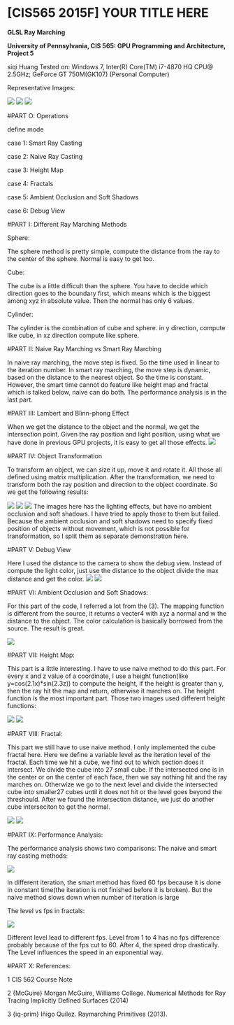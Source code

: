 # [CIS565 2015F] YOUR TITLE HERE

**GLSL Ray Marching**

**University of Pennsylvania, CIS 565: GPU Programming and Architecture, Project 5**

siqi Huang Tested on: Windows 7, Inter(R) Core(TM) i7-4870 HQ CPU@ 2.5GHz; GeForce GT 750M(GK107) (Personal Computer)

Representative Images:

![](img/AO1.png)
![](img/terrain1.png)
![](img/fractal1.png)

#PART O: Operations

define mode

case 1: Smart Ray Casting 

case 2: Naive Ray Casting

case 3: Height Map

case 4: Fractals

case 5: Ambient Occlusion and Soft Shadows

case 6: Debug View

#PART I: Different Ray Marching Methods

Sphere:

The sphere method is pretty simple, compute the distance from the ray to the center of the sphere. Normal is easy to get too.

Cube:

The cube is a little difficult than the sphere. You have to decide which direction goes to the boundary first, which means which is the biggest among xyz in absolute value. Then the normal has only 6 values.

Cylinder:

The cylinder is the combination of cube and sphere. in y direction, compute like cube, in xz direction compute like sphere.

#PART II: Naive Ray Marching vs Smart Ray Marching

In naive ray marching, the move step is fixed. So the time used in linear to the iteration number.
In smart ray marching, the move step is dynamic, based on the distance to the nearest object. So the time is constant.
However, the smart time cannot do feature like height map and fractal which is talked below, naive can do both.
The performance analysis is in the last part.

#PART III: Lambert and Blinn-phong Effect

When we get the distance to the object and the normal, we get the intersection point. Given the ray position and light position, using what we have done in previous GPU projects, it is easy to get all those effects.
![](img/AO1.png)

#PART IV: Object Transformation

To transform an object, we can size it up, move it and rotate it. All those all defined using matrix multiplication. After the transformation, we need to transform both the ray position and direction to the object coordinate. So we get the following results:

![](img/transform1.png)
![](img/transform2.png)
![](img/transform3.png)
The images here has the lighting effects, but have no ambient occlusion and soft shadows. I have tried to apply those to them but failed. Because the ambient occlusion and soft shadows need to specify fixed position of objects without movement, which is not possible for transformation, so I split them as separate demonstration here. 

#PART V: Debug View

Here I used the distance to the camera to show the debug view. Instead of compute the light color, just use the distance to the object divide the max distance and get the color.
![](img/debug1.png)
![](img/debug2.png)

#PART VI: Ambient Occlusion and Soft Shadows:

For this part of the code, I referred a lot from the (3). The mapping function is different from the source, it returns a vecter4 with xyz a normal and w the distance to the object. The color calculation is basically borrowed from the source. The result is great.

![](img/AO1.png)
 
#PART VII: Height Map:

This part is a little interesting. I have to use naive method to do this part. For every x and z value of a coordinate, I use a height function(like y=cos(2.1x)*sin(2.3z)) to compute the height, if the height is greater than y, then the ray hit the map and return, otherwise it marches on. The height function is the most important part.
Those two images used different height functions:

![](img/terrain1.png)
![](img/terrian2.png)

#PART VIII: Fractal:

This part we still have to use naive method.
I only implemented the cube fractal here.
Here we define a variable level as the iteration level of the fractal.
Each time we hit a cube, we find out to which section does it intersect. We divide the cube into 27 small cube. If the intersected one is in the center or on the center of each face, then we say nothing hit and the ray marches on. Otherwize we go to the next level and divide the intersected cube into smaller27 cubes until it does not hit or the level goes beyond the threshould. After we found the intersection distance, we just do another cube interseciton to get the normal.

![](img/fractal1.png)
![](img/fractal2.png)

#PART IX: Performance Analysis:

The performance analysis shows two comparisons:
The naive and smart ray casting methods:

![](img/smart_naive_ana.png)

In different iteration, the smart method has fixed 60 fps because it is done in constant time(the iteration is not finished before it is broken). But the naive method slows down when number of iteration is large

The level vs fps in fractals:

![](img/fractal_ana.png)

Different level lead to different fps. Level from 1 to 4 has no fps difference probably because of the fps cut to 60. After 4, the speed drop drastically. The Level influences the speed in an exponential way.

#PART X: References:

1 CIS 562 Course Note

2 {McGuire} Morgan McGuire, Williams College. Numerical Methods for Ray Tracing Implicitly Defined Surfaces (2014)

3 {iq-prim} Iñigo Quílez. Raymarching Primitives (2013).
